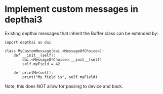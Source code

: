 # Implement custom messages in depthai3

Existing depthai messages that inherit the Buffer class can be extended by:

```
import depthai as dai

class MyCustomMessage(dai.<MessageOfChoice>):
    def __init__(self):
        dai.<MessageOfChoice>.__init__(self)
        self.myField = 42

    def printMe(self):
        print("My field is", self.myField)
```

Note, this does NOT allow for passing to device and back. 